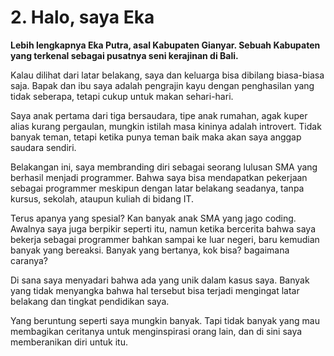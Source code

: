 # 2. Halo, saya Eka

**Lebih lengkapnya Eka Putra, asal Kabupaten Gianyar. Sebuah Kabupaten yang terkenal sebagai pusatnya seni kerajinan di Bali.**

Kalau dilihat dari latar belakang, saya dan keluarga bisa dibilang biasa-biasa saja. Bapak dan ibu saya adalah pengrajin kayu dengan penghasilan yang tidak seberapa, tetapi cukup untuk makan sehari-hari.

Saya anak pertama dari tiga bersaudara, tipe anak rumahan, agak kuper alias kurang pergaulan, mungkin istilah masa kininya adalah introvert. Tidak banyak teman, tetapi ketika punya teman baik maka akan saya anggap saudara sendiri.

Belakangan ini, saya membranding diri sebagai seorang lulusan SMA yang berhasil menjadi programmer. Bahwa saya bisa mendapatkan pekerjaan sebagai programmer meskipun dengan latar belakang seadanya, tanpa kursus, sekolah, ataupun kuliah di bidang IT.

Terus apanya yang spesial? Kan banyak anak SMA yang jago coding. Awalnya saya juga berpikir seperti itu, namun ketika bercerita bahwa saya bekerja sebagai programmer bahkan sampai ke luar negeri, baru kemudian banyak yang bereaksi. Banyak yang bertanya, kok bisa? bagaimana caranya?

Di sana saya menyadari bahwa ada yang unik dalam kasus saya. Banyak yang tidak menyangka bahwa hal tersebut bisa terjadi mengingat latar belakang dan tingkat pendidikan saya.

Yang beruntung seperti saya mungkin banyak. Tapi tidak banyak yang mau membagikan ceritanya untuk menginspirasi orang lain, dan di sini saya memberanikan diri untuk itu.

